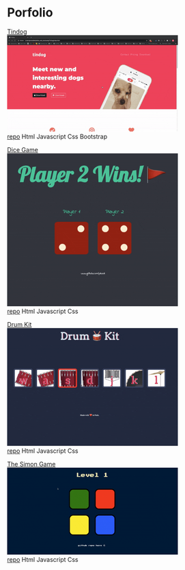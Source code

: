 # Porfolio

<a href="https://pikooli.github.io/Tindog/">Tindog</a><br/>
<img width="400px" heigth="300px" src="gif/tindog.gif"></img><br/>
<a href="https://github.com/pikooli/Tindog">repo</a> Html Javascript Css Bootstrap


<a href="https://pikooli.github.io/TheDiceeGame/">Dice Game</a><br/>
<img width="400px" heigth="300px" src="gif/dicee.gif"></img><br/>
<a href="https://github.com/pikooli/TheDiceeGame">repo</a> Html Javascript Css

<a href="https://pikooli.github.io/DrumKit/">Drum Kit</a><br/>
<img width="400px" heigth="300px" src="gif/drumKit.gif"></img><br/>
<a href="https://github.com/pikooli/DrumKit">repo</a> Html Javascript Css


<a href="https://pikooli.github.io/TheSimonGame/">The Simon Game</a><br/>
<img width="400px" heigth="300px" src="gif/simonGame.gif"></img><br/>
<a href="https://github.com/pikooli/TheSimonGame">repo</a> Html Javascript Css
